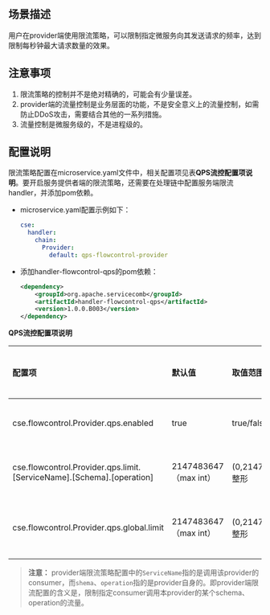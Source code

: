 ## 场景描述

用户在provider端使用限流策略，可以限制指定微服务向其发送请求的频率，达到限制每秒钟最大请求数量的效果。

## 注意事项

1. 限流策略的控制并不是绝对精确的，可能会有少量误差。
2. provider端的流量控制是业务层面的功能，不是安全意义上的流量控制，如需防止DDoS攻击，需要结合其他的一系列措施。
3. 流量控制是微服务级的，不是进程级的。

## 配置说明

限流策略配置在microservice.yaml文件中，相关配置项见表**QPS流控配置项说明**。要开启服务提供者端的限流策略，还需要在处理链中配置服务端限流handler，并添加pom依赖。

* microservice.yaml配置示例如下：
  ```yaml
  cse:
    handler:
      chain:
        Provider:
          default: qps-flowcontrol-provider
  ```
* 添加handler-flowcontrol-qps的pom依赖：
  ```xml
  <dependency>
      <groupId>org.apache.servicecomb</groupId>
      <artifactId>handler-flowcontrol-qps</artifactId>
      <version>1.0.0.B003</version>
  </dependency>
  ```

**QPS流控配置项说明**

| 配置项 | 默认值 | 取值范围 | 是否必选 | 含义 | 注意 |
| :--- | :--- | :--- | :--- | :--- | :--- |
| cse.flowcontrol.Provider.qps.enabled | true | true/false | 否 | 是否启用Provider流控 | - |
| cse.flowcontrol.Provider.qps.limit.\[ServiceName\].\[Schema\].\[operation\] | 2147483647（max int） | \(0,2147483647\]，整形 | 否 | 每秒钟允许的请求数 | 支持microservice/schema/operation三个级别的配置，后者的优先级高于前者 |
| cse.flowcontrol.Provider.qps.global.limit | 2147483647（max int） | \(0,2147483647\]，整形 | 否 | provider接受请求流量的全局配置 | 没有具体的流控配置时，此配置生效 |

> **注意：**
> provider端限流策略配置中的`ServiceName`指的是调用该provider的consumer，而`shema`、`operation`指的是provider自身的。即provider端限流配置的含义是，限制指定consumer调用本provider的某个schema、operation的流量。

